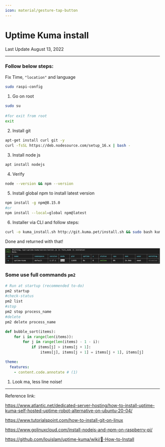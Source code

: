 ```yaml
---
icon: material/gesture-tap-button
---
```

# Uptime Kuma install

Last Update August 13, 2022 

---

### Follow below steps:

Fix Time, `"location"` and language

```bash
sudo raspi-config
```

1. Go on root

```bash
sudo su

#for exit from root
exit
```

2. Install git

```bash
apt-get install curl git -y
curl -fsSL https://deb.nodesource.com/setup_16.x | bash -
```

3. Install node js

```bash
apt install nodejs
```

4. Verify 

```bash
node --version && npm --version
```

5. Install global npm to install latest version

```bash
npm install -g npm@8.15.0
#or
npm install --local=global npm@latest
```

6. Installer via CLI and follow steps:

```bash
curl -o kuma_install.sh http://git.kuma.pet/install.sh && sudo bash kuma_install.sh
```

Done and returned with that!

![success-image](/assets/Untitled.png)

### Some use full commands `pm2`

```bash
# Run at startup (recommended to-do)
pm2 startup
#check-status
pm2 list
#stop
pm2 stop process_name
#delete
pm2 delete process_name
```
``` py linenums="1"
def bubble_sort(items):
    for i in range(len(items)):
        for j in range(len(items) - 1 - i):
            if items[j] > items[j + 1]:
                items[j], items[j + 1] = items[j + 1], items[j]
```
``` yaml
theme:
  features:
    - content.code.annotate # (1)

```

1.  Look ma, less line noise!

---
Reference link:

https://www.atlantic.net/dedicated-server-hosting/how-to-install-uptime-kuma-self-hosted-uptime-robot-alternative-on-ubuntu-20-04/ 

https://www.tutorialspoint.com/how-to-install-git-on-linux

https://www.golinuxcloud.com/install-nodejs-and-npm-on-raspberry-pi/

https://github.com/louislam/uptime-kuma/wiki/🔧-How-to-Install